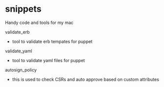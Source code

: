 # snippets
Handy code and tools for my mac

validate_erb
- tool to validate erb tempates for puppet

validate_yaml
- tool to validate yaml files for puppet

autosign_policy
- this is used to check CSRs and auto approve based on custom attributes

